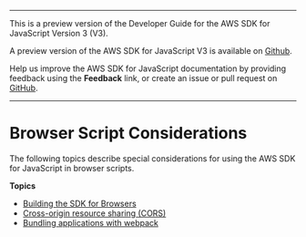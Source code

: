 --------

This is a preview version of the Developer Guide for the AWS SDK for JavaScript Version 3 \(V3\)\.

A preview version of the AWS SDK for JavaScript V3 is available on [Github](https://github.com/aws/aws-sdk-js-v3)\.

Help us improve the AWS SDK for JavaScript documentation by providing feedback using the **Feedback** link, or create an issue or pull request on [GitHub](https://github.com/awsdocs/aws-sdk-for-javascript-v3)\.

--------

# Browser Script Considerations<a name="browser-js-considerations"></a>

The following topics describe special considerations for using the AWS SDK for JavaScript in browser scripts\.

**Topics**
+ [Building the SDK for Browsers](building-sdk-for-browsers.md)
+ [Cross\-origin resource sharing \(CORS\)](cors.md)
+ [Bundling applications with webpack](webpack.md)